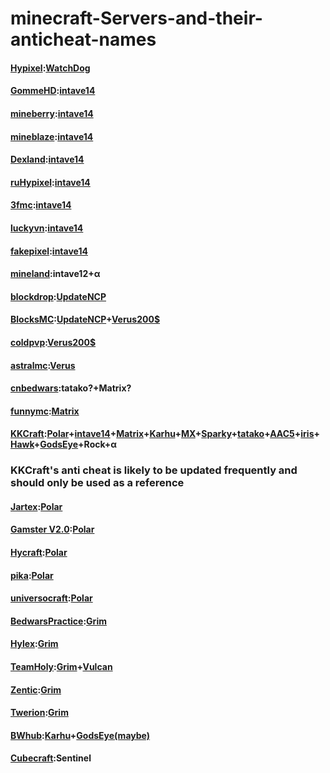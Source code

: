 # minecraft-Servers-and-their-anticheat-names

#### [Hypixel](ilovehack.hypixel.io):[WatchDog](https://support.hypixel.net/hc/en-us/articles/360019613300-About-the-Hypixel-Watchdog-System)
#### [GommeHD](gommeHD.net):[intave14](https://intave.ac/frontpage)
#### [mineberry](mc.mineberry.org):[intave14](https://intave.ac/frontpage)
#### [mineblaze](mineblaze.ru):[intave14](https://intave.ac/frontpage)
#### [Dexland](mc.dexland.org):[intave14](https://intave.ac/frontpage)
#### [ruHypixel](ruhypixel.net):[intave14](https://intave.ac/frontpage)
#### [3fmc](3fmc.com):[intave14](https://intave.ac/frontpage)
#### [luckyvn](mc.luckyvn.com):[intave14](https://intave.ac/frontpage)
#### [fakepixel](fakepixel.fun):[intave14](https://intave.ac/frontpage) 
#### [mineland](mc.mineland.net):intave12+α
#### [blockdrop](playmc.games):[UpdateNCP](https://github.com/Updated-NoCheatPlus/NoCheatPlus)
#### [BlocksMC](ccc.blocksmc.com):[UpdateNCP](https://github.com/Updated-NoCheatPlus/NoCheatPlus)+[Verus200$](https://verus.ac/)
#### [coldpvp](play.coldnetwork.net):[Verus200$](https://verus.ac/)
#### [astralmc](astralmc.cc):[Verus](https://verus.ac/)
#### [cnbedwars](cnbedwars.top):tatako?+Matrix?
#### [funnymc](funnymc.ru):[Matrix](https://matrix.rip/)
#### [KKCraft](mc.163mc.cn):[Polar](https://polar.top/)+[intave14](https://intave.ac/frontpage)+[Matrix](https://matrix.rip/)+[Karhu](https://www.karhu.ac/)+[MX](https://www.spigotmc.org/resources/mx-anticheat-killaura-aim-detection-1-8-1-21.123341/)+[Sparky](https://builtbybit.com/threads/60-sparky-anti-cheat-advanced-unique-unmatched-the-only-anti-cheat-you-will-ever-need.603663/)+[tatako](https://bbs.hezhongkj.top/forum.php?mod=viewthread&tid=376)+[AAC5](https://nullforums.net/resources/aac-advanced-anti-cheat-hack-kill-aura-blocker.694/)+[iris](https://www.spigotmc.org/resources/iris-anticheat-advanced-cheat-detection-antivpn-1-8-1-13.53721/)+[Hawk](https://www.spigotmc.org/resources/hawk-anticheat-mc-1-7-10-1-8-8.40343/)+[GodsEye](https://nullforums.net/resources/godseye-anticheat-advanced-detection.2340/)+Rock+α
### KKCraft's anti cheat is likely to be updated frequently and should only be used as a reference
#### [Jartex](jartex.fun):[Polar](https://polar.top/)
#### [Gamster V2.0](mc.gamster.org):[Polar](https://polar.top/)
#### [Hycraft](mc.hycraft.us):[Polar](https://polar.top/)
#### [pika](pika.host):[Polar](https://polar.top/)
#### [universocraft](mc.universocraft.com):[Polar](https://polar.top/)
#### [BedwarsPractice](BedwarsPractice.club):[Grim](https://grim.ac/)
#### [Hylex](hylex.gg):[Grim](https://grim.ac/)
#### [TeamHoly](teamholy.de):[Grim](https://grim.ac/)+[Vulcan](https://www.spigotmc.org/resources/vulcan-anti-cheat-advanced-cheat-detection-1-7-1-21-5.83626/updates)
#### [Zentic](Zentic.cc):[Grim](https://grim.ac/)
#### [Twerion](play.twerion.net):[Grim](https://grim.ac/)
#### [BWhub](bwhub.net):[Karhu](https://www.karhu.ac/)+[GodsEye(maybe)](https://nullforums.net/resources/godseye-anticheat-advanced-detection.2340/)
#### [Cubecraft](play.cubecraft.net):Sentinel
